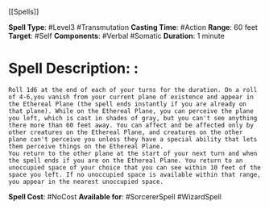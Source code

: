 [[Spells]]

**Spell Type**: #Level3 #Transmutation 
**Casting Time**: #Action 
**Range**: 60 feet
**Target**: #Self 
**Components**: #Verbal #Somatic 
**Duration**: 1 minute

# Spell Description: : 
	Roll 1d6 at the end of each of your turns for the duration. On a roll of 4-6,you vanish from your current plane of existence and appear in the Ethereal Plane (the spell ends instantly if you are already on that plane). While on the Ethereal Plane, you can perceive the plane you left, which is cast in shades of gray, but you can't see anything there more than 60 feet away. You can affect and be affected only by other creatures on the Ethereal Plane, and creatures on the other plane can't perceive you unless they have a special ability that lets them perceive things on the Ethereal Plane.
	You return to the other plane at the start of your next turn and when the spell ends if you are on the Ethereal Plane. You return to an unoccupied space of your choice that you can see within 10 feet of the space you left. If no unoccupied space is available within that range, you appear in the nearest unoccupied space.

**Spell Cost**: #NoCost 
**Available for**: #SorcererSpell #WizardSpell 